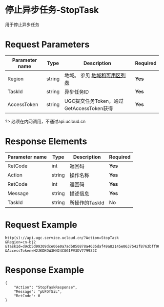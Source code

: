 # 停止异步任务-StopTask

用于停止异步任务

# Request Parameters
|Parameter name|Type|Description|Required|
|---|---|---|---|
|Region|string|地域。 参见 [地域和可用区列表](api/summary/regionlist)|**Yes**|
|TaskId|string|异步任务ID|**Yes**|
|AccessToken|string|UGC提交任务Token，通过GetAccessToken获得|**Yes**|

?> 必须在内网调用，不通过api.ucloud.cn

# Response Elements
|Parameter name|Type|Description|Required|
|---|---|---|---|
|RetCode|int|返回码|**Yes**|
|Action|string|操作名称|**Yes**|
|RetCode|int|返回码|**Yes**|
|Message|string|描述信息|**Yes**|
|TaskId|string|所操作的TaskId|No|

# Request Example
```
http(s)://api.ugc.service.ucloud.cn/?Action=StopTask
&Region=cn-bj2
&TaskId=d9cb5d99309dce06e0a7adb850878a4635daf49a82145e0637542f8763bff90e
&AccessToken=H2JKDKOW3HN24CGG1PV3DV779932C
```

# Response Example
```
{
    "Action": "StopTaskResponse", 
    "Message": "pUFDfSiL", 
    "RetCode": 0
}
```

